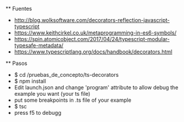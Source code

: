 
** Fuentes
- http://blog.wolksoftware.com/decorators-reflection-javascript-typescript
- https://www.keithcirkel.co.uk/metaprogramming-in-es6-symbols/
- https://spin.atomicobject.com/2017/04/24/typescript-modular-typesafe-metadata/
- https://www.typescriptlang.org/docs/handbook/decorators.html

** Pasos

- $ cd /pruebas_de_concepto/ts-decorators
- $ npm install
- Edit launch.json and change 'program' attribute to allow debug the example you want (your ts file)
- put some breakpoints in .ts file of your example
- $ tsc
- press f5 to debugg

